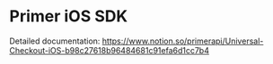 # Primer iOS SDK

Detailed documentation: https://www.notion.so/primerapi/Universal-Checkout-iOS-b98c27618b96484681c91efa6d1cc7b4
